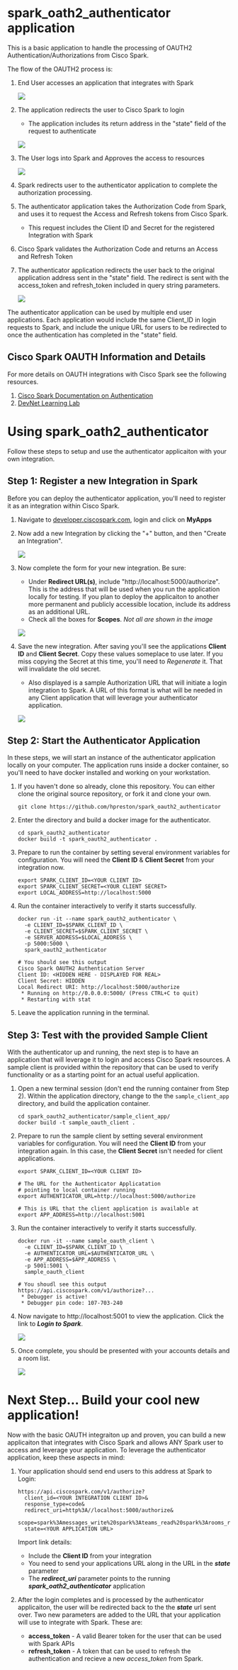 # spark\_oath2\_authenticator application

This is a basic application to handle the processing of OAUTH2 Authentication/Authorizations
from Cisco Spark.  

The flow of the OAUTH2 process is:

1. End User accesses an application that integrates with Spark

    ![](readme_images/client_app_1.jpg)

2. The application redirects the user to Cisco Spark to login
   * The application includes its return address in the "state" field of the request to authenticate

    ![](readme_images/spark_login_1.jpg)


3. The User logs into Spark and Approves the access to resources

    ![](readme_images/spark_oauth_access_1.jpg)

4. Spark redirects user to the authenticator application to complete the authorization processing.  
5. The authenticator application takes the Authorization Code from Spark, and uses it to request the Access and Refresh tokens from Cisco Spark.
   * This request includes the Client ID and Secret for the registered Integration with Spark
6. Cisco Spark validates the Authorization Code and returns an Access and Refresh Token
7. The authenticator application redirects the user back to the original application address sent in the "state" field.  The redirect is sent with the access\_token and refresh\_token included in query string parameters.

    ![](readme_images/client_app_2.jpg)

The authenticator application can be used by multiple end user applications.  Each application would include the same Client_ID in login requests to Spark, and include the unique URL for users to be redirected to once the authentication has completed in the "state" field.


## Cisco Spark OAUTH Information and Details

For more details on OAUTH integrations with Cisco Spark see the following resources.  

1. [Cisco Spark Documentation on Authentication](https://developer.ciscospark.com/authentication.html)
2. [DevNet Learning Lab](https://learninglabs.cisco.com/lab/collab-spark-auth/step/1)

# Using spark\_oath2\_authenticator 

Follow these steps to setup and use the authenticator applicaiton with your own integration.  

## Step 1: Register a new Integration in Spark 

Before you can deploy the authenticator application, you'll need to register it as an integration within Cisco Spark.  

1. Navigate to [developer.ciscospark.com](https://developer.ciscospark.com), login and click on **MyApps**
2. Now add a new Integration by clicking the "+" button, and then "Create an Integration".

    ![](readme_images/spark_register_int_1.jpg)
    
3. Now complete the form for your new integration.
    Be sure: 
    * Under **Redirect URL(s)**, include "http://localhost:5000/authorize".  This is the address that will be used when you run the application locally for testing.  If you plan to deploy the applicaiton to another more permanent and publicly accessible location, include its address as an additional URL.  
    * Check all the boxes for **Scopes**.  *Not all are shown in the image*

    ![](readme_images/spark_register_int_2.jpg)
    
4. Save the new integration.  After saving you'll see the applications **Client ID** and **Client Secret**.  Copy these values someplace to use later.  If you miss copying the Secret at this time, you'll need to *Regenerate* it.  That will invalidate the old secret.  
    * Also displayed is a sample Authorization URL that will initiate a login integration to Spark.  A URL of this format is what will be needed in any Client application that will leverage your authenticator application.  

    ![](readme_images/spark_register_int_3.jpg)


## Step 2: Start the Authenticator Application 

In these steps, we will start an instance of the authenticator application locally on your computer.  The application runs inside a docker container, so you'll need to have docker installed and working on your workstation.  

1. If you haven't done so already, clone this repository.  You can either clone the original source repository, or fork it and clone your own.  

    ```
    git clone https://github.com/hpreston/spark_oauth2_authenticator
    ```
    
2. Enter the directory and build a docker image for the authenticator.  

    ```
    cd spark_oauth2_authenticator
    docker build -t spark_oauth2_authenticator .
    ```    

3. Prepare to run the container by setting several environment variables for configuration.  You will need the **Client ID** & **Client Secret** from your integration now.  

    ```
    export SPARK_CLIENT_ID=<YOUR CLIENT ID>
    export SPARK_CLIENT_SECRET=<YOUR CLIENT SECRET>
    export LOCAL_ADDRESS=http://localhost:5000
    ```

4. Run the container interactively to verify it starts successfully.  

    ```
    docker run -it --name spark_oauth2_authenticator \
      -e CLIENT_ID=$SPARK_CLIENT_ID \
      -e CLIENT_SECRET=$SPARK_CLIENT_SECRET \
      -e SERVER_ADDRESS=$LOCAL_ADDRESS \
      -p 5000:5000 \
      spark_oauth2_authenticator 
        
    # You should see this output
    Cisco Spark OAUTH2 Authentication Server 
    Client ID: <HIDDEN HERE - DISPLAYED FOR REAL>
    Client Secret: HIDDEN 
    Local Redirect URI: http://localhost:5000/authorize
     * Running on http://0.0.0.0:5000/ (Press CTRL+C to quit)
     * Restarting with stat
    ```

5. Leave the application running in the terminal.      

## Step 3: Test with the provided Sample Client

With the authenticator up and running, the next step is to have an application that will leverage it to login and access Cisco Spark resources.  A sample client is provided within the repository that can be used to verify functionality or as a starting point for an actual useful application.  

1. Open a new terminal session (don't end the running container from Step 2).  Within the application directory, change to the the `sample_client_app` directory, and build the application container.  

    ```
    cd spark_oauth2_authenticator/sample_client_app/
    docker build -t sample_oauth_client .
    ```
    
2. Prepare to run the sample client by setting several environment variables for configuration.  You will need the **Client ID** from your integration again.  In this case, the **Client Secret** isn't needed for client applications.  

    ```
    export SPARK_CLIENT_ID=<YOUR CLIENT ID>
    
    # The URL for the Authenticator Applicatation 
    # pointing to local container running
    export AUTHENTICATOR_URL=http://localhost:5000/authorize
    
    # This is URL that the client application is available at
    export APP_ADDRESS=http://localhost:5001
    ```
    
3. Run the container interactively to verify it starts successfully.  

    ```
    docker run -it --name sample_oauth_client \
      -e CLIENT_ID=$SPARK_CLIENT_ID \
      -e AUTHENTICATOR_URL=$AUTHENTICATOR_URL \
      -e APP_ADDRESS=$APP_ADDRESS \
      -p 5001:5001 \
      sample_oauth_client 
    
    # You shoudl see this output
    https://api.ciscospark.com/v1/authorize?...
     * Debugger is active!
     * Debugger pin code: 107-703-240
    
    ```

4. Now navigate to http://localhost:5001 to view the application.  Click the link to ***Login to Spark***.  
    
    ![](readme_images/client_app_1.jpg)

5. Once complete, you should be presented with your accounts details and a room list.  

    ![](readme_images/client_app_2.jpg)
    
# Next Step... Build your cool new application!

Now with the basic OAUTH integraiton up and proven, you can build a new applicaiton that integrates with Cisco Spark and allows ANY Spark user to access and leverage your application.  To leverage the authenticator application, keep these aspects in mind: 

1. Your application should send end users to this address at Spark to Login:

    ```
    https://api.ciscospark.com/v1/authorize?
      client_id=<YOUR INTEGRATION CLIENT ID>&
      response_type=code&
      redirect_uri=http%3A//localhost:5000/authorize&
      scope=spark%3Amessages_write%20spark%3Ateams_read%20spark%3Arooms_read%20spark%3Amemberships_read%20spark%3Amessages_read%20spark%3Arooms_write%20spark%3Apeople_read%20spark%3Akms%20spark%3Ateam_memberships_write%20spark%3Ateam_memberships_read%20spark%3Ateams_write%20spark%3Amemberships_write&
      state=<YOUR APPLICATION URL>
    ```

    Import link details:
    * Include the **Client ID** from your integration
    * You need to send your applications URL along in the URL in the ***state*** parameter
    * The ***redirect_uri*** parameter points to the running ***spark\_oath2\_authenticator*** application

2. After the login completes and is processed by the authenticator applicaiton, the user will be redirected back to the the ***state*** url sent over.  Two new parameters are added to the URL that your application will use to integrate with Spark.  These are: 
    * **access_token** - A valid Bearer token for the user that can be used with Spark APIs
    * **refresh_token** - A token that can be used to refresh the authentication and recieve a new *access_token* from Spark.  